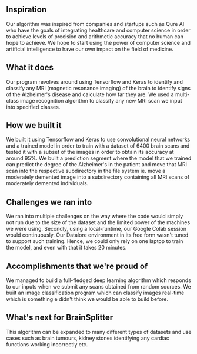 ## Inspiration
Our algorithm was inspired from companies and startups such as Qure AI who have the goals of integrating healthcare and computer science in order to achieve levels of precision and arithmetic accuracy that no human can hope to achieve. We hope to start using the power of computer science and artificial intelligence to have our own impact on the field of medicine.

## What it does
Our program revolves around using Tensorflow and Keras to identify and classify any MRI (magnetic resonance imaging) of the brain to identify signs of the Alzheimer's disease and calculate how far they are. We used a multi-class image recognition algorithm to classify any new MRI scan we input into specified classes.

## How we built it
We built it using Tensorflow and Keras to use convolutional neural networks and a trained model in order to train with a dataset of 6400 brain scans and tested it with a subset of the images in order to obtain its accuracy at around 95%. We built a prediction segment where the model that we trained can predict the degree of the Alzheimer's in the patient and move that MRI scan into the respective subdirectory in the file system ie. move a moderately demented image into a subdirectory containing all MRI scans of moderately demented individuals.

## Challenges we ran into
We ran into multiple challenges on the way where the code would simply not run due to the size of the dataset and the limited power of the machines we were using. Secondly, using a local-runtime, our Google Colab session would continuously. Our Datalore environment in its free form wasn't tuned to support such training. Hence, we could only rely on one laptop to train the model, and even with that it takes 20 minutes.

## Accomplishments that we're proud of
We managed to build a full-fledged deep learning algorithm which responds to our inputs when we submit any scans obtained from random sources. We built an image classification program which can classify images real-time which is something e didn't think we would be able to build before.

## What's next for BrainSplitter
This algorithm can be expanded to many different types of datasets and use cases such as brain tumours, kidney stones identifying any cardiac functions working incorrectly etc.

